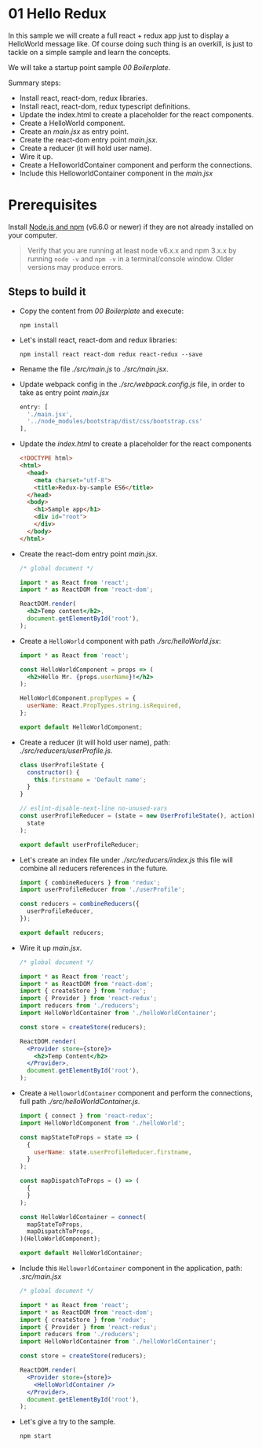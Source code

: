 # 01 Hello Redux

In this sample we will create a full react + redux app just to display a HelloWorld message like.
Of course doing such thing is an overkill, is just to tackle on a simple sample and learn the
concepts.

We will take a startup point sample _00 Boilerplate_.


Summary steps:

- Install react, react-dom, redux libraries.
- Install react, react-dom, redux typescript definitions.
- Update the index.html to create a placeholder for the react components.
- Create a HelloWorld component.
- Create an _main.jsx_ as entry point.
- Create the react-dom entry point _main.jsx_.
- Create a reducer (it will hold user name).
- Wire it up.
- Create a HelloworldContainer component and perform the connections.
- Include this HelloworldContainer component in the _main.jsx_

# Prerequisites

Install [Node.js and npm](https://nodejs.org/en/) (v6.6.0 or newer) if they are not already installed on your computer.

> Verify that you are running at least node v6.x.x and npm 3.x.x by running `node -v` and `npm -v` in a terminal/console window. Older versions may produce errors.

## Steps to build it

- Copy the content from _00 Boilerplate_ and execute:

  ```
  npm install
  ```

- Let's install react, react-dom and redux libraries:

  ```
  npm install react react-dom redux react-redux --save
  ```

- Rename the file _./src/main.js_ to _./src/main.jsx_.

- Update webpack config in the _./src/webpack.config.js_ file, in order to take as entry point _main.jsx_

  ```javascript
  entry: [
    './main.jsx',
    '../node_modules/bootstrap/dist/css/bootstrap.css'
  ],
  ```

- Update the _index.html_ to create a placeholder for the react components

  ```html
  <!DOCTYPE html>
  <html>
    <head>
      <meta charset="utf-8">
      <title>Redux-by-sample ES6</title>
    </head>
    <body>
      <h1>Sample app</h1>
      <div id="root">
      </div>    
    </body>
  </html>
  ```

- Create the react-dom entry point _main.jsx_.

  ```jsx
  /* global document */

  import * as React from 'react';
  import * as ReactDOM from 'react-dom';

  ReactDOM.render(
    <h2>Temp content</h2>,
    document.getElementById('root'),
  );

  ```

- Create a `HelloWorld` component with path _./src/helloWorld.jsx_:

  ```jsx
  import * as React from 'react';

  const HelloWorldComponent = props => (
    <h2>Hello Mr. {props.userName}!</h2>
  );

  HelloWorldComponent.propTypes = {
    userName: React.PropTypes.string.isRequired,
  };

  export default HelloWorldComponent;

  ```

- Create a reducer (it will hold user name), path: _./src/reducers/userProfile.js_.

  ```javascript
  class UserProfileState {
    constructor() {
      this.firstname = 'Default name';
    }
  }

  // eslint-disable-next-line no-unused-vars
  const userProfileReducer = (state = new UserProfileState(), action) => (
    state
  );

  export default userProfileReducer;

  ```

- Let's create an index file under _./src/reducers/index.js_ this file will
combine all reducers references in the future.

  ```javascript
  import { combineReducers } from 'redux';
  import userProfileReducer from './userProfile';

  const reducers = combineReducers({
    userProfileReducer,
  });

  export default reducers;

  ```

- Wire it up _main.jsx_.

  ```jsx
  /* global document */

  import * as React from 'react';
  import * as ReactDOM from 'react-dom';
  import { createStore } from 'redux';
  import { Provider } from 'react-redux';
  import reducers from './reducers';
  import HelloWorldContainer from './helloWorldContainer';

  const store = createStore(reducers);

  ReactDOM.render(
    <Provider store={store}>
      <h2>Temp Content</h2>
    </Provider>,
    document.getElementById('root'),
  );
  ```


- Create a `HelloworldContainer` component and perform the connections, full path
_./src/helloWorldContainer.js_.

  ```javascript
  import { connect } from 'react-redux';
  import HelloWorldComponent from './helloWorld';

  const mapStateToProps = state => (
    {
      userName: state.userProfileReducer.firstname,
    }
  );

  const mapDispatchToProps = () => (
    {
    }
  );

  const HelloWorldContainer = connect(
    mapStateToProps,
    mapDispatchToProps,
  )(HelloWorldComponent);

  export default HelloWorldContainer;

  ```

- Include this `HelloworldContainer` component in the application, path: _.src/main.jsx_

  ```jsx
  /* global document */

  import * as React from 'react';
  import * as ReactDOM from 'react-dom';
  import { createStore } from 'redux';
  import { Provider } from 'react-redux';
  import reducers from './reducers';
  import HelloWorldContainer from './helloWorldContainer';

  const store = createStore(reducers);

  ReactDOM.render(
    <Provider store={store}>
      <HelloWorldContainer />
    </Provider>,
    document.getElementById('root'),
  );

  ```

- Let's give a try to the sample.

  ```
  npm start
  ```
